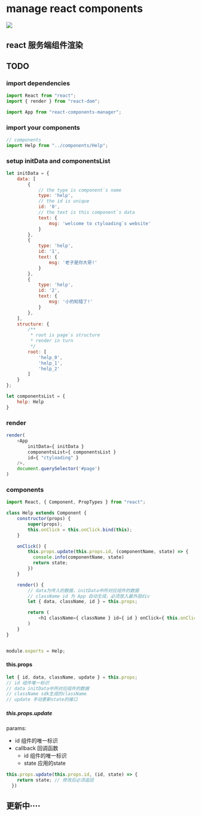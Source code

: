 # manage react components
![](https://travis-ci.org/looading/reactComponentsManager.svg?branch=master)
## react 服务端组件渲染

## TODO

### import dependencies

```js
import React from "react";
import { render } from "react-dom";

import App from "react-components-manager";
```

### import your components

```js
// components
import Help from "../components/Help";
```

### setup initData and componentsList

```js
let initData = {
    data: [
        {
            // the type is component`s name
            type: 'help',
            // the id is unique
            id: '0',
            // the text is this component`s data
            text: {
                msg: 'welcome to ctyloading`s website'
            }
        },
        {
            type: 'help',
            id: '1',
            text: {
                msg: '老子是你大哥!'
            }
        },
        {
            type: 'help',
            id: '2',
            text: {
                msg: '小的知错了!'
            }
        },
    ],
    structure: {
        /**
         * root is page`s structure
         * render in turn
         */
        root: [
            'help_0',
            'help_1',
            'help_2'
        ]
    }
};

let componentsList = {
    help: Help
}
```

### render

```js
render(
    <App
        initData={ initData }
        componentsList={ componentsList }
        id={ "ctyloading" }
    />,
    document.querySelector('#page')
)
```

### components

```js
import React, { Component, PropTypes } from "react";

class Help extends Component {
    constructor(props) {
        super(props);
        this.onClick = this.onClick.bind(this);
    }

    onClick() {
        this.props.update(this.props.id, (componentName, state) => {
          console.info(componentName, state)
          return state;
        })
    }

    render() {
        // data为传入的数据，initData中所对应组件的数据
        // className id 为 App 自动生成，必须放入最外层div
        let { data, className, id } = this.props;

        return (
            <h1 className={ className } id={ id } onClick={ this.onClick }>{ data.text.msg }</h1>
        )
    }
}


module.exports = Help;

```

#### this.props

```js
let { id, data, className, update } = this.props;
// id 组件唯一标识
// data initData中所对应组件的数据
// className sdk生成的className
// update 手动更新state的接口
```

##### this.props.update

params:
  - id 组件的唯一标识
  - callback 回调函数
    - id 组件的唯一标识
    - state 应用的state

```js
this.props.update(this.props.id, (id, state) => {
    return state; // 修改后必须返回
  })
```

## 更新中····
